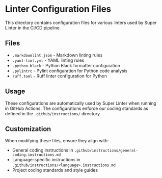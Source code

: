 # Linter Configuration Files

This directory contains configuration files for various linters used by Super Linter in the CI/CD
pipeline.

## Files

- `.markdownlint.json` - Markdown linting rules
- `.yaml-lint.yml` - YAML linting rules
- `.python-black` - Python Black formatter configuration
- `.pylintrc` - Pylint configuration for Python code analysis
- `ruff.toml` - Ruff linter configuration for Python

## Usage

These configurations are automatically used by Super Linter when running in GitHub Actions. The
configurations enforce our coding standards as defined in the `.github/instructions/` directory.

## Customization

When modifying these files, ensure they align with:

- General coding instructions in `.github/instructions/general-coding.instructions.md`
- Language-specific instructions in `.github/instructions/<language>.instructions.md`
- Project coding standards and style guides
